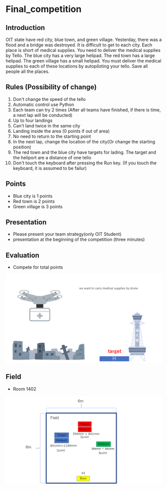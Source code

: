 # Final_competition

## Introduction
OIT state have red city, blue town, and green village. Yesterday,
there was a flood and a bridge was destroyed.
It is difficult to get to each city. 
Each place is short of medical supplies. 
You need to deliver the medical supplies by Tello.
The blue city has a very large helipad. The red town has a large helipad. The green village has a small helipad.
You must deliver the medical supplies to each of these locations by autopiloting your tello. Save all people all the places.

## Rules (Possibility of change)
1. Don't change the speed of the tello
2. Automatic control use Python
3. Each team can try 2 times (After all teams have finished, if there is time, a next lap will be conducted)
4. Up to four landings
5. Can't land twice in the same city
6. Landing inside the area (0 points if out of area)
7. No need to return to the starting point
8. In the next lap, change the location of the city(Or change the starting position)
9. The red town and the blue city have targets for lading. The target and the heliport are a distance of one tello
10. Don't touch the keyboard after pressing the Run key. (If you touch the keyboard, it is assumed to be failur)
## Points
- Blue city is 1 points
- Red town is 2 points 
- Green village is 3 points

## Presentation
- Please present your team strategy(only OIT Student)
- presentation at the beginning of the competition (three minutes)

## Evaluation
- Compete for total points

<img width="800" src="/images/drone.png">

## Field
- Room 1402
<img width="1600" src="/images/field.png">
